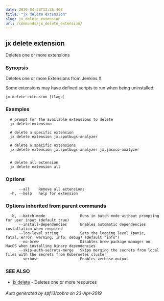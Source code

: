 ```yaml
---
date: 2019-04-23T12:35:46Z
title: "jx delete extension"
slug: jx_delete_extension
url: /commands/jx_delete_extension/
---
```

## jx delete extension

Deletes one or more extensions

### Synopsis

Deletes one or more Extensions from Jenkins X 

Some extensions may have defined scripts to run when being uninstalled.

```
jx delete extension [flags]
```

### Examples

```
  # prompt for the available extensions to delete
  jx delete extension
  
  # delete a specific extension
  jx delete extension jx.spotbugs-analyzer
  
  # delete a specific extensions
  jx delete extension jx.spotbugs-analyzer jx.jacoco-analyzer
  
  
  # delete all extension
  jx delete extension all
```

### Options

```
      --all    Remove all extensions
  -h, --help   help for extension
```

### Options inherited from parent commands

```
  -b, --batch-mode                Runs in batch mode without prompting for user input (default true)
      --install-dependencies      Enables automatic dependencies installation when required
      --log-level string          Sets the logging level (panic, fatal, error, warning, info, debug) (default "info")
      --no-brew                   Disables brew package manager on MacOS when installing binary dependencies
      --skip-auth-secrets-merge   Skips merging the secrets from local files with the secrets from Kubernetes cluster
      --verbose                   Enables verbose output
```

### SEE ALSO

* [jx delete](/commands/jx_delete/)	 - Deletes one or more resources

###### Auto generated by spf13/cobra on 23-Apr-2019
